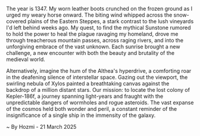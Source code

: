 
The year is 1347.  My worn leather boots crunched on the frozen ground as I urged my weary horse onward.  The biting wind whipped across the snow-covered plains of the Eastern Steppes, a stark contrast to the lush vineyards I'd left behind weeks ago.  My quest, to find the mythical Sunstone rumored to hold the power to heal the plague ravaging my homeland, drove me through treacherous mountain passes, across raging rivers, and into the unforgiving embrace of the vast unknown. Each sunrise brought a new challenge, a new encounter with both the beauty and brutality of the medieval world.

Alternatively, imagine the hum of the Althea's hyperdrive, a comforting roar in the deafening silence of interstellar space.  Gazing out the viewport, the swirling nebula of Xylos painted a breathtaking canvas against the backdrop of a million distant stars. Our mission: to locate the lost colony of Kepler-186f, a journey spanning light-years and fraught with the unpredictable dangers of wormholes and rogue asteroids. The vast expanse of the cosmos held both wonder and peril, a constant reminder of the insignificance of a single ship in the immensity of the galaxy.

~ By Hozmi - 21 March 2025
